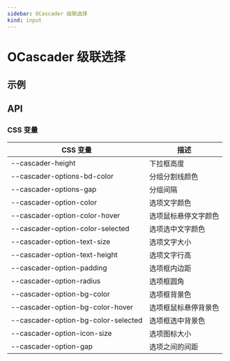 ```yaml
---
sidebar: OCascader 级联选择
kind: input
---
```


# OCascader 级联选择

## 示例

<!-- @usage CascaderUsage -->
<!-- @case CustomContainer -->

## API

### CSS 变量

| CSS 变量 | 描述 |
| --- | --- |
| \-\-cascader-height | 下拉框高度 |
| \-\-cascader-options-bd-color | 分组分割线颜色 |
| \-\-cascader-options-gap | 分组间隔 |
| \-\-cascader-option-color | 选项文字颜色 |
| \-\-cascader-option-color-hover | 选项鼠标悬停文字颜色 |
| \-\-cascader-option-color-selected | 选项选中文字颜色 |
| \-\-cascader-option-text-size | 选项文字大小 |
| \-\-cascader-option-text-height | 选项文字行高 |
| \-\-cascader-option-padding | 选项框内边距 |
| \-\-cascader-option-radius | 选项框圆角 |
| \-\-cascader-option-bg-color | 选项框背景色 |
| \-\-cascader-option-bg-color-hover | 选项框鼠标悬停背景色 |
| \-\-cascader-option-bg-color-selected | 选项框选中背景色 |
| \-\-cascader-option-icon-size | 选项图标大小 |
| \-\-cascader-option-gap | 选项之间的间距 |

<!-- @api OCascader -->
<!-- @api OCascaderPanel -->
